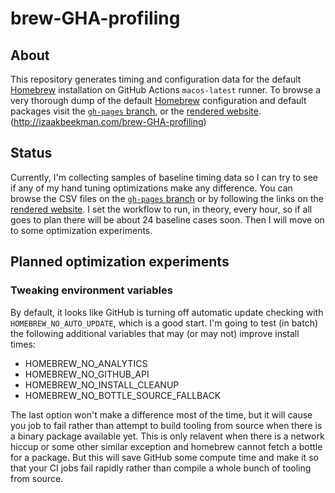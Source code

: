 # brew-GHA-profiling

## About

This repository generates timing and configuration data for the default [Homebrew] installation on GitHub Actions `macos-latest` runner.
To browse a very thorough dump of the default [Homebrew] configuration and default packages visit the [`gh-pages` branch],
or the [rendered website]. (http://izaakbeekman.com/brew-GHA-profiling)

[Homebrew]: https://brew.sh
[`gh-pages` branch]: https://github.com/zbeekman/brew-GHA-profiling/tree/gh-pages
[rendered website]: https://izaakbeekman.com/brew-GHA-profiling

## Status

Currently, I'm collecting samples of baseline timing data so I can try to see if any of my hand tuning optimizations make any difference.
You can browse the CSV files on the [`gh-pages` branch] or by following the links on the [rendered website].
I set the workflow to run, in theory, every hour, so if all goes to plan there will be about 24 baseline cases soon.
Then I will move on to some optimization experiments.

## Planned optimization experiments

### Tweaking environment variables

By default, it looks like GitHub is turning off automatic update checking with `HOMEBREW_NO_AUTO_UPDATE`, which is a good start.
I'm going to test (in batch) the following additional variables that may (or may not) improve install times:

- HOMEBREW_NO_ANALYTICS
- HOMEBREW_NO_GITHUB_API
- HOMEBREW_NO_INSTALL_CLEANUP
- HOMEBREW_NO_BOTTLE_SOURCE_FALLBACK

The last option won't make a difference most of the time,
but it will cause you job to fail rather than attempt to build tooling from source when there is a binary package available yet.
This is only relavent when there is a network hiccup or some other similar exception and homebrew cannot fetch a bottle for a package.
But this will save GitHub some compute time and make it so that your CI jobs fail rapidly rather than compile a whole bunch of tooling from source.


[workflows]: ./.github/workflows
